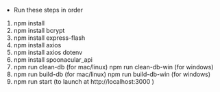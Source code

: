 * Run these steps in order
1. npm install
2. npm install bcrypt
3. npm install express-flash
4. npm install axios
5. npm install axios dotenv
6. npm install spoonacular_api
7. npm run clean-db (for mac/linux)
   npm run clean-db-win (for windows)
8. npm run build-db (for mac/linux)
   npm run build-db-win (for windows)
9. npm run start (to launch at http://localhost:3000 )

